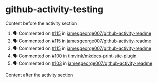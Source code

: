 # github-activity-testing

Content before the activity section

<!--START_SECTION:activity-->
1. 🗣 Commented on [#115](https://github.com/jamesgeorge007/github-activity-readme/pull/115#issuecomment-2025657872) in [jamesgeorge007/github-activity-readme](https://github.com/jamesgeorge007/github-activity-readme)
2. 🗣 Commented on [#115](https://github.com/jamesgeorge007/github-activity-readme/pull/115#issuecomment-2025649661) in [jamesgeorge007/github-activity-readme](https://github.com/jamesgeorge007/github-activity-readme)
3. 🗣 Commented on [#115](https://github.com/jamesgeorge007/github-activity-readme/pull/115#issuecomment-2025595481) in [jamesgeorge007/github-activity-readme](https://github.com/jamesgeorge007/github-activity-readme)
4. 🗣 Commented on [#100](https://github.com/timvink/mkdocs-print-site-plugin/pull/100#issuecomment-2025467138) in [timvink/mkdocs-print-site-plugin](https://github.com/timvink/mkdocs-print-site-plugin)
5. 🗣 Commented on [#103](https://github.com/jamesgeorge007/github-activity-readme/issues/103#issuecomment-2025168147) in [jamesgeorge007/github-activity-readme](https://github.com/jamesgeorge007/github-activity-readme)
<!--END_SECTION:activity-->

Content after the activity section
